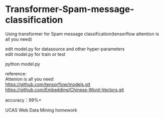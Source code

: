 # Transformer-Spam-message-classification
Using transformer for Spam message classification(tensorflow attention is all you need)

edit model.py for datasource and other hyper-parameters  
edit model.py for train or test

python model.py

reference:  
Attenion is all you need  
https://github.com/tensorflow/models.git  
https://github.com/Embedding/Chinese-Word-Vectors.git  

accuracy：99%+

UCAS Web Data Mining homework

